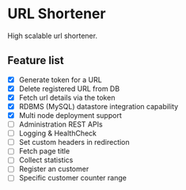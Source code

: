 # URL Shortener
High scalable url shortener.

## Feature list

- [X] Generate token for a URL
- [X] Delete registered URL from DB
- [X] Fetch url details via the token
- [X] RDBMS (MySQL) datastore integration capability
- [X] Multi node deployment support
- [ ] Administration REST APIs
- [ ] Logging & HealthCheck
- [ ] Set custom headers in redirection
- [ ] Fetch page title
- [ ] Collect statistics
- [ ] Register an customer
- [ ] Specific customer counter range